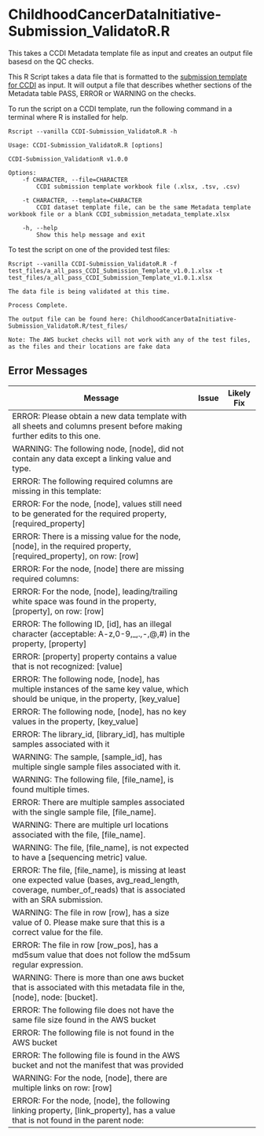 # ChildhoodCancerDataInitiative-Submission_ValidatoR.R
This takes a CCDI Metadata template file as input and creates an output file basesd on the QC checks.

This R Script takes a data file that is formatted to the [submission template for CCDI](https://github.com/CBIIT/ccdi-model/tree/main/metadata-manifest) as input. It will output a file that describes whether sections of the Metadata table PASS, ERROR or WARNING on the checks.

To run the script on a CCDI template, run the following command in a terminal where R is installed for help.

```
Rscript --vanilla CCDI-Submission_ValidatoR.R -h
```

```
Usage: CCDI-Submission_ValidatoR.R [options]

CCDI-Submission_ValidationR v1.0.0

Options:
	-f CHARACTER, --file=CHARACTER
		CCDI submission template workbook file (.xlsx, .tsv, .csv)

	-t CHARACTER, --template=CHARACTER
		CCDI dataset template file, can be the same Metadata template workbook file or a blank CCDI_submission_metadata_template.xlsx

	-h, --help
		Show this help message and exit
```

To test the script on one of the provided test files:

```
Rscript --vanilla CCDI-Submission_ValidatoR.R -f test_files/a_all_pass_CCDI_Submission_Template_v1.0.1.xlsx -t test_files/a_all_pass_CCDI_Submission_Template_v1.0.1.xlsx 
```

```
The data file is being validated at this time.

Process Complete.

The output file can be found here: ChildhoodCancerDataInitiative-Submission_ValidatoR.R/test_files/
```

`Note: The AWS bucket checks will not work with any of the test files, as the files and their locations are fake data`

## Error Messages

|Message|Issue|Likely Fix|
|-------|-----|----------|
|ERROR: Please obtain a new data template with all sheets and columns present before making further edits to this one.|||
|WARNING: The following node, [node], did not contain any data except a linking value and type.|||
|ERROR: The following required columns are missing in this template:|||
|ERROR: For the node, [node], values still need to be generated for the required property, [required_property]|||
|ERROR: There is a missing value for the node, [node], in the required property, [required_property], on row: [row]|||
|ERROR: For the node, [node] there are missing required columns:|||
|ERROR: For the node, [node], leading/trailing white space was found in the property, [property], on row: [row]|||
|ERROR: The following ID, [id], has an illegal character (acceptable: A-z,0-9,_,.,-,@,#) in the property, [property]|||
|ERROR: [property] property contains a value that is not recognized: [value]|||
|ERROR: The following node, [node], has multiple instances of the same key value, which should be unique, in the property, [key_value]|||
|ERROR: The following node, [node], has no key values in the property, [key_value]|||
|ERROR: The library_id, [library_id], has multiple samples associated with it|||
|WARNING: The sample, [sample_id], has multiple single sample files associated with it.|||
|WARNING: The following file, [file_name], is found multiple times.|||
|ERROR: There are multiple samples associated with the single sample file, [file_name].|||
|WARNING: There are multiple url locations associated with the file, [file_name].|||
|WARNING: The file, [file_name], is not expected to have a [sequencing metric] value.|||
|ERROR: The file, [file_name], is missing at least one expected value (bases, avg_read_length, coverage, number_of_reads) that is associated with an SRA submission.|||
|WARNING: The file in row [row], has a size value of 0. Please make sure that this is a correct value for the file.|||
|ERROR: The file in row [row_pos], has a md5sum value that does not follow the md5sum regular expression.|||
|WARNING: There is more than one aws bucket that is associated with this metadata file in the, [node], node: [bucket].|||
|ERROR: The following file does not have the same file size found in the AWS bucket|||
|ERROR: The following file is not found in the AWS bucket|||
|ERROR: The following file is found in the AWS bucket and not the manifest that was provided|||
|WARNING: For the node, [node], there are multiple links on row: [row]|||
|ERROR: For the node, [node], the following linking property, [link_property], has a value that is not found in the parent node: |||

